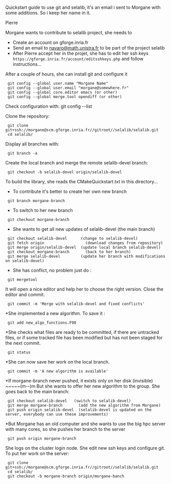 Quickstart guide to use git and selalib, it's an email i sent to Morgane
with some additions. So i keep her name in it.

Pierre

Morgane wants to contribute to selalib project, she needs to

* Create an account on gforge.inria.fr
* Send an email to navaro@math.unistra.fr to be part of the project selalib
* After Pierre accept her in the projet, she has to edit her ssh keys
`https://gforge.inria.fr/account/editsshkeys.php`
and follow instructions...

After a couple of hours, she can install git and configure it
~~~
 git config --global user.name "Morgane Name"
 git config --global user.email "morgane@somewhere.fr"
 git config --global core.editor emacs (or other)
 git config --global merge.tool opendiff (or other)
~~~

Check configuration with:
 git config --list

Clone the repository:
~~~
 git clone git+ssh://morgane@scm.gforge.inria.fr//gitroot//selalib/selalib.git
 cd selalib/
~~~

Display all branches with:
~~~
 git branch -a
~~~

Create the local branch and merge the remote selalib-devel branch:
~~~
 git checkout -b selalib-devel origin/selalib-devel
~~~

To build the library, she reads the CMakeQuickstart.txt in this directory...

* To contribute it's better to create her own new branch
~~~
 git branch morgane-branch
~~~

* To switch to her new branch
~~~
 git checkout morgane-branch
~~~

* She wants to get all new updates of selalib-devel (the main branch)
~~~
 git checkout selalib-devel      (change to selalib-devel)
 git fetch origin                  (download changes from repository)
 git merge origin/selalib-devel  (update local branch selalib-devel)
 git checkout morgane-branch       (back to her branch)
 git merge selalib-devel         (update her branch with modifications on selalib-devel)
~~~

* She has conflict, no problem just do :
~~~
 git mergetool
~~~
It will open a nice editor and help her to choose the right version. Close the editor and commit.
~~~
 git commit -m 'Merge with selalib-devel and fixed conflicts'
~~~

*She implemented a new algorithm. To save it :
~~~
 git add new_algo_functions.F90
~~~

*She checks what files are ready to be committed, if there are untracked files, or if some tracked file has been modified but has not been staged for the next commit.
~~~
 git status
~~~

*She can now save her work on the local branch.
~~~
 git commit -m 'A new algorithm is available'
~~~

*If morgane-branch never pushed, it exists only on her disk (invisible) ~~~~~(m--)m
But she wants to offer her new algorithm to the group.
She goes back to the main branch:
~~~
 git checkout selalib-devel   (switch to selalib-devel)
 git merge morgane-branch       (add the new algorithm from Morgane)
 git push origin selalib-devel  (selalib-devel is updated on the server, everybody can use these improvements)
~~~

*But Morgane has an old computer and she wants to use the big hpc server with many cores, so she pushes her branch to the server
~~~
 git push origin morgane-branch
~~~

She logs on the cluster login node. She edit new ssh keys and configure git. To put her work on the server:
~~~
 git clone git+ssh://morgane@scm.gforge.inria.fr//gitroot//selalib/selalib.git
 cd selalib/
 git checkout -b morgane-branch origin/morgane-banch
~~~
